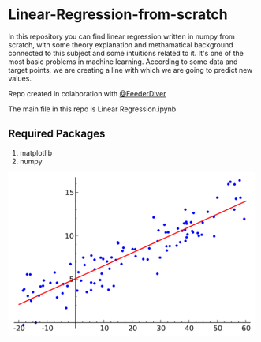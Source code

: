 # Linear-Regression-from-scratch

In this repository you can find linear regression written in numpy from scratch, with some theory explanation and methamatical background connected to this subject and some intuitions related to it. It's one of the most basic problems in machine learning. According to some data and target points, we are creating a line with which we are going to predict new values.

Repo created in colaboration with [@FeederDiver](https://github.com/FeederDiver)

The main file in this repo is Linear Regression.ipynb

## Required Packages
1. matplotlib
2. numpy



<img src="LinearRegression/title_plot.jpg" alt="drawing" width="500px"/>




